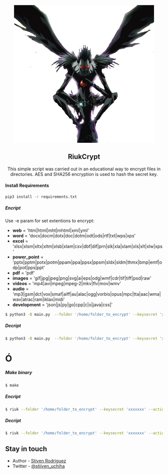 


<div style="text-align: center"> 

<img src="riuk.png">

## RiukCrypt
This simple script was carried out in an educational way to encrypt files in directories.
AES and SHA256 encryption is used to hash the secret key.
</div>

#### Install Requirements
```bash
pip3 install -r requirements.txt
```


##### Encript
Use -e param for set extentions to encrypt: 

* **web** = 'htm|html|mht|mhtml|xml|yml'
* **word** = 'docx|docm|dotx|doc|dotm|odt|ods|rtf|txt|wps|xps'
* **excel** = 'xlsx|xlsm|xltx|xltm|xlsb|xlam|csv|dbf|dif|prn|slk|xla|xlam|xls|xlt|xlw|xps'
* **power_point** = 'pptx|pptm|potx|potm|ppam|ppa|ppsx|ppsm|sldx|sldm|thmx|bmp|emf|odp|pot|pps|ppt'
* **pdf** = 'pdf'
* **images** = 'gif|jpg|jpeg|png|svg|ai|eps|odg|wmf|cdr|tif|tiff|psd|raw'
* **videos** = 'mp4|avi|mpeg|mpeg-2|mkv|flv|mov|wmv'
* **audio** = 'mp3|gsm|dct|vox|smaf|aiff|au|alac|ogg|vorbis|opus|mpc|tta|aac|wma|wav|atrac|ram|iklax|midi'
* **development** = 'json|js|py|go|cpp|c|o|java|css|'

```bash
$ python3 -B main.py  --folder '/home/folder_to_encrypt' --keysecret 'xxxxxxx' --action encrypt -e "jpeg|pdf"
```


##### Decript
```bash
$ python3 -B main.py  --folder '/home/folder_to_encrypt' --keysecret 'xxxxxxx' --action decrypt
```

# Ó

##### Make binary
```bash
$ make  
```

##### Encript
```bash
$ riuk --folder '/home/folder_to_encrypt' --keysecret 'xxxxxxx' --action encrypt -e "jpeg|pdf"
```

##### Decript
```bash
$ riuk --folder '/home/folder_to_encrypt' --keysecret 'xxxxxxx' --action decrypt
```

## Stay in touch

* Author - [Stiven Rodriguez](https://twitter.com/stiiven_uchiha)
* Twitter - [@stiiven_uchiha](https://twitter.com/stiiven_uchiha)